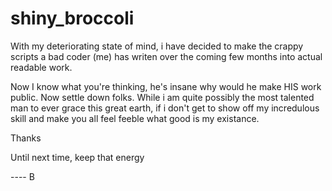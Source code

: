 # shiny_broccoli

With my deteriorating state of mind, i have decided to make the crappy scripts a bad coder (me) has writen over the coming few months into actual readable work.

Now I know what you're thinking, he's insane why would he make HIS work public. Now settle down folks. While i am quite possibly the most talented man to ever grace this great earth, if i don't get to show off my incredulous skill and make you all feel feeble what good is my existance.

Thanks

Until next time, keep that energy 


---- B
